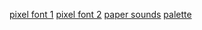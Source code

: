[pixel font 1](https://www.1001freefonts.com/hardpixel.font)
[pixel font 2](https://www.dafont.com/pixeled.font)
[paper sounds](https://freesound.org/people/12beesinatrenchcoat/sounds/653954/)
[palette](https://lospec.com/palette-list/merry-mountain)
